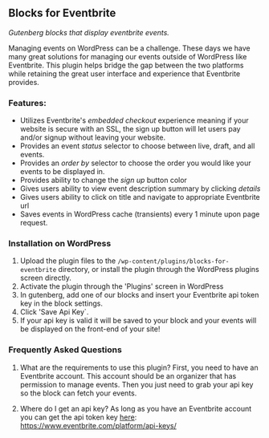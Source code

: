 ## Blocks for Eventbrite

_Gutenberg blocks that display eventbrite events._

Managing events on WordPress can be a challenge. These days we have many great solutions for managing our events outside of WordPress like Eventbrite. This plugin helps bridge the gap between the two platforms while retaining the great user interface and experience that Eventbrite provides.

### Features:

-   Utilizes Eventbrite's _embedded checkout_ experience meaning if your website is secure with an SSL, the sign up button will let users pay and/or signup without leaving your website.
-   Provides an event _status_ selector to choose between live, draft, and all events.
-   Provides an _order by_ selector to choose the order you would like your events to be displayed in.
-   Provides ability to change the _sign up_ button color
-   Gives users ability to view event description summary by clicking _details_
-   Gives users ability to click on title and navigate to appropriate Eventbrite url
-   Saves events in WordPress cache (transients) every 1 minute upon page request.

### Installation on WordPress

1. Upload the plugin files to the `/wp-content/plugins/blocks-for-eventbrite` directory, or install the plugin through the WordPress plugins screen directly.
2. Activate the plugin through the 'Plugins' screen in WordPress
3. In gutenberg, add one of our blocks and insert your Eventbrite api token key in the block settings.
4. Click 'Save Api Key`.
5. If your api key is valid it will be saved to your block and your events will be displayed on the front-end of your site!

### Frequently Asked Questions

1. What are the requirements to use this plugin?
   First, you need to have an Eventbrite account. This account should be an organizer that has permission to manage events. Then you just need to grab your api key so the block can fetch your events.

2. Where do I get an api key?
   As long as you have an Eventbrite account you can get the api token key [here](https://www.eventbrite.com/platform/api-keys/): https://www.eventbrite.com/platform/api-keys/
